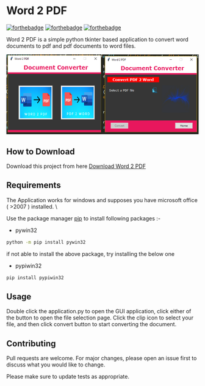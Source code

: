 # Word 2 PDF

[![forthebadge](https://forthebadge.com/images/badges/built-with-love.svg)](https://forthebadge.com)
[![forthebadge](https://forthebadge.com/images/badges/built-with-swag.svg)](https://forthebadge.com)
[![forthebadge](https://forthebadge.com/images/badges/made-with-python.svg)](https://forthebadge.com)

Word 2 PDF is a simple python tkinter based application to convert word documents to pdf
and pdf documents to word files.

![Alt text](app.png?raw=true "Word 2 PDF")

## How to Download

Download this project from here [Download Word 2 PDF](https://downgit.github.io/#/home?url=https://github.com/pyGuru123/File-Converters/tree/main/Word2PDF)

## Requirements

The Application works for windows and supposes you have microsoft office ( >2007 ) installed. \

Use the package manager [pip](https://pip.pypa.io/en/stable/) to install following packages :-
* pywin32


```bash
python -m pip install pywin32
```

if not able to install the above package, try installing the below one
* pypiwin32

```bash
pip install pypiwin32
```

## Usage

Double click the application.py to open the GUI application, click either of the button to open the
file selection page. Click the clip icon to select your file, and then click convert button to start
converting the document.

## Contributing

Pull requests are welcome. For major changes, please open an issue first to discuss what you would like to change.

Please make sure to update tests as appropriate.
